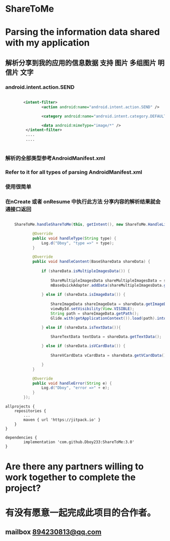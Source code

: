 # ShareToMe

# Parsing the information data shared with my application

## 解析分享到我的应用的信息数据 支持 图片 多组图片 明信片 文字
### android.intent.action.SEND 

```xml
    
        <intent-filter>
                <action android:name="android.intent.action.SEND" />

                <category android:name="android.intent.category.DEFAULT" />

                <data android:mimeType="image/*" />
         </intent-filter>
         ....
         ....
    
```

### 解析的全部类型参考AndroidManifest.xml
### Refer to it for all types of parsing AndroidManifest.xml


### 使用很简单

### 在nCreate 或者 onResume 中执行此方法 分享内容的解析结果就会通接口返回
```java

    ShareToMe.handleShareToMe(this, getIntent(), new ShareToMe.HandleListener() {

            @Override
            public void handleType(String type) {
                Log.d("Dboy", "type =>" + type);
            }

            @Override
            public void handleContent(BaseShareData shareData) {
	    
                if (shareData.isMultipleImagesData()) {
		
                    ShareMultipleImagesData shareMultipleImagesData = shareData.getMultipleImagesData();
                    mBaseQuickAdapter.addData(shareMultipleImagesData.getImgPath());
		    
                } else if (shareData.isImageData()) {
		
                    ShareImageData shareImageData = shareData.getImageData();
                    viewById.setVisibility(View.VISIBLE);
                    String path = shareImageData.getPath();
                    Glide.with(getApplicationContext()).load(path).into(viewById);

                } else if (shareData.isTextData()){
		
                    ShareTextData textData = shareData.getTextData();

                } else if (shareData.isVCardData()) {
		
                    ShareVCardData vCardData = shareData.getVCardData();

                }
            }

            @Override
            public void handleError(String e) {
                Log.d("Dboy", "error =>" + e);
            }
        });

```

    allprojects {
		repositories {
			...
			maven { url 'https://jitpack.io' }
		}
	}

    dependencies {
	        implementation 'com.github.Dboy233:ShareToMe:3.0'
	}
    

#  Are there any partners willing to work together to complete the project?
# 有没有愿意一起完成此项目的合作者。
## mailbox 894230813@qq.com
